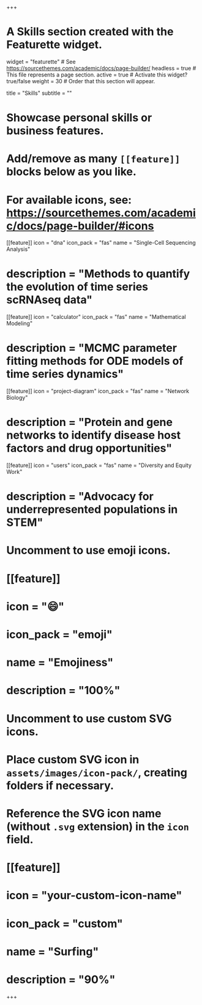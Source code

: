 +++
# A Skills section created with the Featurette widget.
widget = "featurette"  # See https://sourcethemes.com/academic/docs/page-builder/
headless = true  # This file represents a page section.
active = true  # Activate this widget? true/false
weight = 30  # Order that this section will appear.

title = "Skills"
subtitle = ""

# Showcase personal skills or business features.
# 
# Add/remove as many `[[feature]]` blocks below as you like.
# 
# For available icons, see: https://sourcethemes.com/academic/docs/page-builder/#icons

[[feature]]
  icon = "dna"
  icon_pack = "fas"
  name = "Single-Cell Sequencing Analysis"
#  description = "Methods to quantify the evolution of time series scRNAseq data"

[[feature]]
  icon = "calculator"
  icon_pack = "fas"
  name = "Mathematical Modeling"
#  description = "MCMC parameter fitting methods for ODE models of time series dynamics"
  
[[feature]]
  icon = "project-diagram"
  icon_pack = "fas"
  name = "Network Biology"
#  description = "Protein and gene networks to identify disease host factors and drug opportunities"  
  
[[feature]]
  icon = "users"
  icon_pack = "fas"
  name = "Diversity and Equity Work"
#  description = "Advocacy for underrepresented populations in STEM"

# Uncomment to use emoji icons.
# [[feature]]
#  icon = ":smile:"
#  icon_pack = "emoji"
#  name = "Emojiness"
#  description = "100%"  

# Uncomment to use custom SVG icons.
# Place custom SVG icon in `assets/images/icon-pack/`, creating folders if necessary.
# Reference the SVG icon name (without `.svg` extension) in the `icon` field.
# [[feature]]
#  icon = "your-custom-icon-name"
#  icon_pack = "custom"
#  name = "Surfing"
#  description = "90%"

+++
